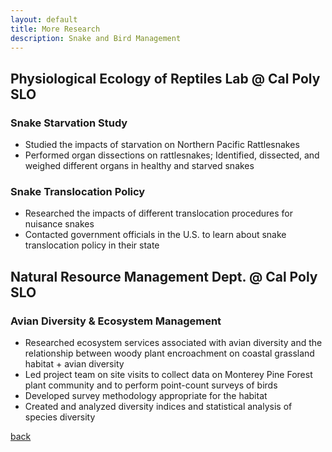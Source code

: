 ```yaml
---
layout: default
title: More Research
description: Snake and Bird Management 
---
```


## Physiological Ecology of Reptiles Lab @ Cal Poly SLO
### Snake Starvation Study
- Studied the impacts of starvation on Northern Pacific Rattlesnakes
- Performed organ dissections on rattlesnakes; Identified, dissected, and weighed different organs in healthy and starved snakes

### Snake Translocation Policy 
- Researched the impacts of different translocation procedures for nuisance snakes
- Contacted government officials in the U.S. to learn about snake translocation policy in their state

## Natural Resource Management Dept. @ Cal Poly SLO
### Avian Diversity & Ecosystem Management 
- Researched ecosystem services associated with avian diversity and the relationship between woody plant encroachment on coastal grassland habitat + avian diversity
- Led project team on site visits to collect data on Monterey Pine Forest plant community and to perform point-count surveys of birds
- Developed survey methodology appropriate for the habitat
- Created and analyzed diversity indices and statistical analysis of species diversity


[back](./)
